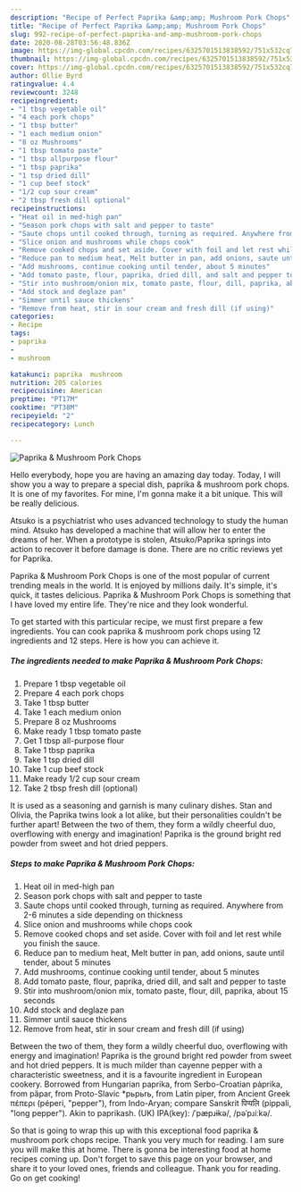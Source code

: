```yaml
---
description: "Recipe of Perfect Paprika &amp;amp; Mushroom Pork Chops"
title: "Recipe of Perfect Paprika &amp;amp; Mushroom Pork Chops"
slug: 992-recipe-of-perfect-paprika-and-amp-mushroom-pork-chops
date: 2020-08-28T03:56:48.836Z
image: https://img-global.cpcdn.com/recipes/6325701513838592/751x532cq70/paprika-mushroom-pork-chops-recipe-main-photo.jpg
thumbnail: https://img-global.cpcdn.com/recipes/6325701513838592/751x532cq70/paprika-mushroom-pork-chops-recipe-main-photo.jpg
cover: https://img-global.cpcdn.com/recipes/6325701513838592/751x532cq70/paprika-mushroom-pork-chops-recipe-main-photo.jpg
author: Ollie Byrd
ratingvalue: 4.4
reviewcount: 3248
recipeingredient:
- "1 tbsp vegetable oil"
- "4 each pork chops"
- "1 tbsp butter"
- "1 each medium onion"
- "8 oz Mushrooms"
- "1 tbsp tomato paste"
- "1 tbsp allpurpose flour"
- "1 tbsp paprika"
- "1 tsp dried dill"
- "1 cup beef stock"
- "1/2 cup sour cream"
- "2 tbsp fresh dill optional"
recipeinstructions:
- "Heat oil in med-high pan"
- "Season pork chops with salt and pepper to taste"
- "Saute chops until cooked through, turning as required. Anywhere from 2-6 minutes a side depending on thickness"
- "Slice onion and mushrooms while chops cook"
- "Remove cooked chops and set aside. Cover with foil and let rest while you finish the sauce."
- "Reduce pan to medium heat, Melt butter in pan, add onions, saute until tender, about 5 minutes"
- "Add mushrooms, continue cooking until tender, about 5 minutes"
- "Add tomato paste, flour, paprika, dried dill, and salt and pepper to taste"
- "Stir into mushroom/onion mix, tomato paste, flour, dill, paprika, about 15 seconds"
- "Add stock and deglaze pan"
- "Simmer until sauce thickens"
- "Remove from heat, stir in sour cream and fresh dill (if using)"
categories:
- Recipe
tags:
- paprika
- 
- mushroom

katakunci: paprika  mushroom 
nutrition: 205 calories
recipecuisine: American
preptime: "PT17M"
cooktime: "PT38M"
recipeyield: "2"
recipecategory: Lunch

---
```



![Paprika &amp; Mushroom Pork Chops](https://img-global.cpcdn.com/recipes/6325701513838592/751x532cq70/paprika-mushroom-pork-chops-recipe-main-photo.jpg)

Hello everybody, hope you are having an amazing day today. Today, I will show you a way to prepare a special dish, paprika &amp; mushroom pork chops. It is one of my favorites. For mine, I'm gonna make it a bit unique. This will be really delicious.

Atsuko is a psychiatrist who uses advanced technology to study the human mind. Atsuko has developed a machine that will allow her to enter the dreams of her. When a prototype is stolen, Atsuko/Paprika springs into action to recover it before damage is done. There are no critic reviews yet for Paprika.

Paprika &amp; Mushroom Pork Chops is one of the most popular of current trending meals in the world. It is enjoyed by millions daily. It's simple, it's quick, it tastes delicious. Paprika &amp; Mushroom Pork Chops is something that I have loved my entire life. They're nice and they look wonderful.


To get started with this particular recipe, we must first prepare a few ingredients. You can cook paprika &amp; mushroom pork chops using 12 ingredients and 12 steps. Here is how you can achieve it.

<!--inarticleads1-->

##### The ingredients needed to make Paprika &amp; Mushroom Pork Chops:

1. Prepare 1 tbsp vegetable oil
1. Prepare 4 each pork chops
1. Take 1 tbsp butter
1. Take 1 each medium onion
1. Prepare 8 oz Mushrooms
1. Make ready 1 tbsp tomato paste
1. Get 1 tbsp all-purpose flour
1. Take 1 tbsp paprika
1. Take 1 tsp dried dill
1. Take 1 cup beef stock
1. Make ready 1/2 cup sour cream
1. Take 2 tbsp fresh dill (optional)


It is used as a seasoning and garnish is many culinary dishes. Stan and Olivia, the Paprika twins look a lot alike, but their personalities couldn&#39;t be further apart! Between the two of them, they form a wildly cheerful duo, overflowing with energy and imagination! Paprika is the ground bright red powder from sweet and hot dried peppers. 

<!--inarticleads2-->

##### Steps to make Paprika &amp; Mushroom Pork Chops:

1. Heat oil in med-high pan
1. Season pork chops with salt and pepper to taste
1. Saute chops until cooked through, turning as required. Anywhere from 2-6 minutes a side depending on thickness
1. Slice onion and mushrooms while chops cook
1. Remove cooked chops and set aside. Cover with foil and let rest while you finish the sauce.
1. Reduce pan to medium heat, Melt butter in pan, add onions, saute until tender, about 5 minutes
1. Add mushrooms, continue cooking until tender, about 5 minutes
1. Add tomato paste, flour, paprika, dried dill, and salt and pepper to taste
1. Stir into mushroom/onion mix, tomato paste, flour, dill, paprika, about 15 seconds
1. Add stock and deglaze pan
1. Simmer until sauce thickens
1. Remove from heat, stir in sour cream and fresh dill (if using)


Between the two of them, they form a wildly cheerful duo, overflowing with energy and imagination! Paprika is the ground bright red powder from sweet and hot dried peppers. It is much milder than cayenne pepper with a characteristic sweetness, and it is a favourite ingredient in European cookery. Borrowed from Hungarian paprika, from Serbo-Croatian pàprika, from pȁpar, from Proto-Slavic *pьpьrь, from Latin piper, from Ancient Greek πέπερι (péperi, &#34;pepper&#34;), from Indo-Aryan; compare Sanskrit पिप्पलि (pippali, &#34;long pepper&#34;). Akin to paprikash. (UK) IPA(key): /ˈpæpɹɨkə/, /pəˈpɹiːkə/. 

So that is going to wrap this up with this exceptional food paprika &amp; mushroom pork chops recipe. Thank you very much for reading. I am sure you will make this at home. There is gonna be interesting food at home recipes coming up. Don't forget to save this page on your browser, and share it to your loved ones, friends and colleague. Thank you for reading. Go on get cooking!
